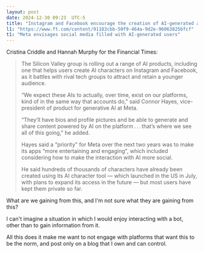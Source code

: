```yaml
---
layout: post
date: 2024-12-30 09:23  UTC-5
title: "Instagram and Facebook encourage the creation of AI-generated accounts"
l1: "https://www.ft.com/content/91183cbb-50f9-464a-9d2e-96063825bfcf"
t1: "Meta envisages social media filled with AI-generated users"
---
```


Cristina Criddle and Hannah Murphy for the Financial Times:

> The Silicon Valley group is rolling out a range of AI products, including one that helps users create AI characters on Instagram and Facebook, as it battles with rival tech groups to attract and retain a younger audience.
> 
> “We expect these AIs to actually, over time, exist on our platforms, kind of in the same way that accounts do," said Connor Hayes, vice-president of product for generative AI at Meta.
> 
> “They’ll have bios and profile pictures and be able to generate and share content powered by AI on the platform . . . that’s where we see all of this going," he added.
> 
> Hayes said a “priority" for Meta over the next two years was to make its apps “more entertaining and engaging", which included considering how to make the interaction with AI more social.
> 
> He said hundreds of thousands of characters have already been created using its AI character tool — which launched in the US in July, with plans to expand its access in the future — but most users have kept them private so far.

What are we gaining from this, and I'm not sure what they are gaining from this?

I can't imagine a situation in which I would enjoy interacting with a bot, other than to gain information from it.

All this does it make me want to not engage with platforms that want this to be the norm, and post only on a blog that I own and can control.
